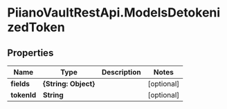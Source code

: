 # PiianoVaultRestApi.ModelsDetokenizedToken

## Properties

Name | Type | Description | Notes
------------ | ------------- | ------------- | -------------
**fields** | **{String: Object}** |  | [optional] 
**tokenId** | **String** |  | [optional] 


